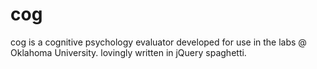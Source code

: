 cog
===

cog is a cognitive psychology evaluator developed for use in the labs @ Oklahoma University.
lovingly written in jQuery spaghetti.
